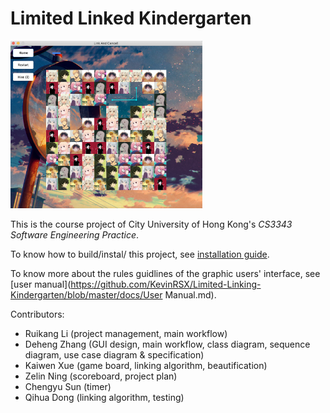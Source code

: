# Limited Linked Kindergarten

<img src="./docs/doc_img/cover.png" alt="cover" style="zoom:30%;" />

This is the course project of City University of Hong Kong's *CS3343 Software Engineering Practice*.

To know how to build/instal/ this project, see [installation guide](https://github.com/KevinRSX/Limited-Linking-Kindergarten/tree/master/docs/installation_guide.md).

To know more about the rules guidlines of the graphic users' interface, see [user manual](https://github.com/KevinRSX/Limited-Linking-Kindergarten/blob/master/docs/User Manual.md).

Contributors:

- Ruikang Li (project management, main workflow)
- Deheng Zhang (GUI design, main workflow, class diagram, sequence diagram, use case diagram & specification)
- Kaiwen Xue (game board, linking algorithm, beautification)
- Zelin Ning (scoreboard, project plan)
- Chengyu Sun (timer)
- Qihua Dong (linking algorithm, testing)